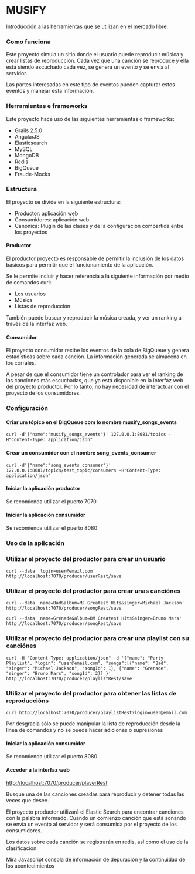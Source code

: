 # MUSIFY #

Introducción a las herramientas que se utilizan en el mercado libre.

### Como funciona ###
Este proyecto simula un sitio donde el usuario puede reproducir música y crear listas de reproducción. Cada vez que una canción se reproduce y ella está siendo escuchado cada vez, se genera un evento y se envía al servidor.

Las partes interesadas en este tipo de eventos pueden capturar estos eventos y manejar esta información.


### Herramientas e frameworks ###
Este proyecto hace uso de las siguientes herramientas o frameworks:

 - Grails 2.5.0
 - AngularJS
 - Elasticsearch
 - MySQL
 - MongoDB
 - Redis
 - BigQueue
 - Fraude-Mocks

### Estructura ###
El proyecto se divide en la siguiente estructura:
 - Productor: aplicación web
 - Consumidores: aplicación web
 - Canónica: Plugin de las clases y de la configuración compartida entre los proyectos

#### Productor ####
El productor proyecto es responsable de permitir la inclusión de los datos básicos para permitir que el funcionamiento de la aplicación.

Se le permite incluir y hacer referencia a la siguiente información por medio de comandos curl:
 - Los usuarios
 - Música
 - Listas de reproducción

También puede buscar y reproducir la música creada, y ver un ranking a través de la interfaz web.

#### Consumidor ####
El proyecto consumidor recibe los eventos de la cola de BigQueue y genera estadísticas sobre cada canción. La información generada se almacena en los corrales.

A pesar de que el consumidor tiene un controlador para ver el ranking de las canciones más escuchadas, que ya está disponible en la interfaz web del proyecto productor. Por lo tanto, no hay necesidad de interactuar con el proyecto de los consumidores.


### Configuración ###

#### Criar um tópico en el BigQueue com lo nombre musify_songs_events ####
`curl -d'{"name":"musify_songs_events"}' 127.0.0.1:8081/topics -H"Content-Type: application/json"`

#### Crear un consumidor con el nombre song_events_consumer ####
`curl -d'{"name":"song_events_consumer"}' 127.0.0.1:8081/topics/test_topic/consumers -H"Content-Type: application/json"`

#### Iniciar la aplicación productor ####
Se recomienda utilizar el puerto 7070

#### Iniciar la aplicación consumidor ####
Se recomienda utilizar el puerto 8080

### Uso de la aplicación ###

### Utilizar el proyecto del productor para crear un usuario ###
`curl --data 'login=user@email.com' http://localhost:7070/producer/userRest/save`

### Utilizar el proyecto del productor para crear unas canciónes ###
`curl --data 'name=Bad&album=MJ Greatest Hits&singer=Michael Jackson' http://localhost:7070/producer/songRest/save`

`curl --data 'name=Grenade&album=BM Greatest Hits&singer=Bruno Mars' http://localhost:7070/producer/songRest/save`

### Utilizar el proyecto del productor para crear una playlist con su canciónes ###
`curl -H "Content-Type: application/json" -d '{"name": "Party Playlist", "login": "user@email.com", "songs":[{"name": "Bad", "singer": "Michael Jackson", "songId": 1}, {"name": "Grenade", "singer": "Bruno Mars", "songId": 2}] }' http://localhost:7070/producer/playlistRest/save`

### Utilizar el proyecto del productor para obtener las listas de reproduccións ###
`curl http://localhost:7070/producer/playlistRest?login=user@email.com`

Por desgracia sólo se puede manipular la lista de reproducción desde la línea de comandos y no se puede hacer adiciones o supresiones

#### Iniciar la aplicación consumidor ####
Se recomienda utilizar el puerto 8080

#### Acceder a la interfaz web ####

[http://localhost:7070/producer/playerRest](http://localhost:7070/producer/playerRest)

Busque una de las canciones creadas para reproducir y detener todas las veces que desee.

El proyecto productor utilizará el Elastic Search para encontrar canciones con la palabra informado. Cuando un comienzo canción que está sonando se envía un evento al servidor y será consumida por el proyecto de los consumidores.

Los datos sobre cada canción se registrarán en redis, así como el uso de la clasificación.

Mira Javascript consola de información de depuración y la continuidad de los acontecimientos
